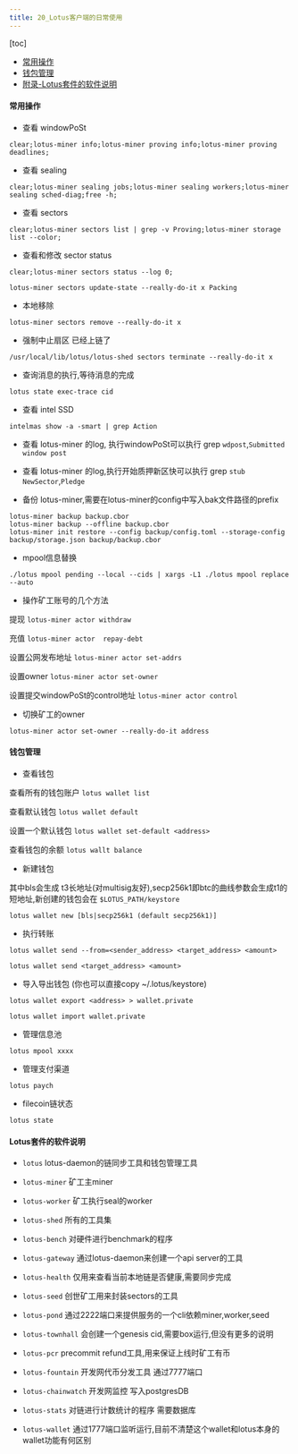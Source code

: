 ```yaml
---
title: 20_Lotus客户端的日常使用
---
```


[toc]

* [常用操作](#%E5%B8%B8%E7%94%A8%E6%93%8D%E4%BD%9C)
* [钱包管理](#%E9%92%B1%E5%8C%85%E7%AE%A1%E7%90%86)
* [附录-Lotus套件的软件说明](#lotus%E5%A5%97%E4%BB%B6%E7%9A%84%E8%BD%AF%E4%BB%B6%E8%AF%B4%E6%98%8E)

#### 常用操作

- 查看 windowPoSt

`clear;lotus-miner info;lotus-miner proving info;lotus-miner proving deadlines;`

- 查看 sealing

`clear;lotus-miner sealing jobs;lotus-miner sealing workers;lotus-miner sealing sched-diag;free -h;`

- 查看 sectors

`clear;lotus-miner sectors list | grep -v Proving;lotus-miner storage list --color;`

- 查看和修改 sector status

`clear;lotus-miner sectors status --log 0;`

`lotus-miner sectors update-state --really-do-it x Packing`

- 本地移除

`lotus-miner sectors remove --really-do-it x`

- 强制中止扇区 已经上链了

`/usr/local/lib/lotus/lotus-shed sectors terminate --really-do-it x`

- 查询消息的执行,等待消息的完成

`lotus state exec-trace cid`

- 查看 intel SSD

`intelmas show -a -smart | grep Action`

- 查看 lotus-miner 的log, 执行windowPoSt可以执行 grep `wdpost`,`Submitted window post`

- 查看 lotus-miner 的log,执行开始质押新区快可以执行 grep `stub NewSector`,`Pledge`

- 备份 lotus-miner,需要在lotus-miner的config中写入bak文件路径的prefix

```
lotus-miner backup backup.cbor
lotus-miner backup --offline backup.cbor
lotus-miner init restore --config backup/config.toml --storage-config backup/storage.json backup/backup.cbor
```

- mpool信息替换

`./lotus mpool pending --local --cids | xargs -L1 ./lotus mpool replace --auto`

- 操作矿工账号的几个方法

提现 
`lotus-miner actor withdraw` 

充值 
`lotus-miner actor  repay-debt` 

设置公网发布地址 
`lotus-miner actor set-addrs` 

设置owner 
`lotus-miner actor set-owner` 

设置提交windowPoSt的control地址 
`lotus-miner actor control` 

- 切换矿工的owner

`lotus-miner actor set-owner --really-do-it address`

#### 钱包管理

- 查看钱包

查看所有的钱包账户 
`lotus wallet list` 

 查看默认钱包 
`lotus wallet default` 

设置一个默认钱包 
`lotus wallet set-default <address>` 

查看钱包的余额 
`lotus wallt balance` 
	
- 新建钱包 

其中bls会生成 t3长地址(对multisig友好),secp256k1即btc的曲线参数会生成t1的短地址,新创建的钱包会在 `$LOTUS_PATH/keystore`

`lotus wallet new [bls|secp256k1 (default secp256k1)]` 
	
- 执行转账
	
`lotus wallet send --from=<sender_address> <target_address> <amount>`

`lotus wallet send <target_address> <amount>`
	
- 导入导出钱包 (你也可以直接copy ~/.lotus/keystore)
	
`lotus wallet export <address> > wallet.private`

`lotus wallet import wallet.private` 
	
- 管理信息池

`lotus mpool xxxx`
	
- 管理支付渠道

`lotus paych`
	
- filecoin链状态

`lotus state`

#### Lotus套件的软件说明

- `lotus` lotus-daemon的链同步工具和钱包管理工具
- `lotus-miner` 矿工主miner
- `lotus-worker` 矿工执行seal的worker
- `lotus-shed` 所有的工具集

- `lotus-bench` 对硬件进行benchmark的程序
- `lotus-gateway` 通过lotus-daemon来创建一个api server的工具
- `lotus-health` 仅用来查看当前本地链是否健康,需要同步完成

- `lotus-seed` 创世矿工用来封装sectors的工具
- `lotus-pond` 通过2222端口来提供服务的一个cli依赖miner,worker,seed
- `lotus-townhall` 会创建一个genesis cid,需要box运行,但没有更多的说明
- `lotus-pcr` precommit refund工具,用来保证上线时矿工有币

- `lotus-fountain` 开发网代币分发工具 通过7777端口
- `lotus-chainwatch` 开发网监控 写入postgresDB
- `lotus-stats` 对链进行计数统计的程序 需要数据库
- `lotus-wallet` 通过1777端口监听运行,目前不清楚这个wallet和lotus本身的wallet功能有何区别